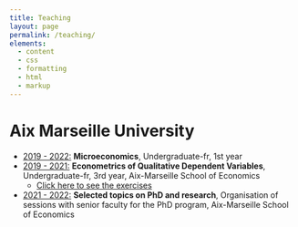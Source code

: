 ```yaml
---
title: Teaching
layout: page
permalink: /teaching/
elements:
  - content
  - css
  - formatting
  - html
  - markup  
---
```


<style>

/* Center the specific page title with a class */
.page-title {
    text-align: center; /* Centers the title */
    font-style: normal; /* Removes the italic style */
}

</style>

# Aix Marseille University

* <ins>2019 - 2022:</ins> **Microeconomics**, Undergraduate-fr, 1st year 
* <ins>2019 - 2021:</ins> **Econometrics of Qualitative Dependent Variables**, Undergraduate-fr, 3rd year, Aix-Marseille School of Economics
  * [Click here to see the exercises](https://elasskenza.github.io/website/teaching_1/)
* <ins>2021 - 2022:</ins> **Selected topics on PhD and research**, Organisation of sessions with senior faculty for the PhD program, Aix-Marseille School of Economics 
